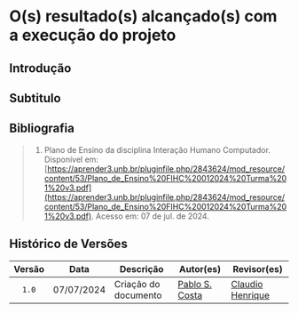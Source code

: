 # O(s) resultado(s) alcançado(s) com a execução do projeto

## Introdução

## Subtitulo

## Bibliografia

> 1. Plano de Ensino da disciplina Interação Humano Computador. Disponível em: [https://aprender3.unb.br/pluginfile.php/2843624/mod_resource/content/53/Plano_de_Ensino%20FIHC%20012024%20Turma%201%20v3.pdf](https://aprender3.unb.br/pluginfile.php/2843624/mod_resource/content/53/Plano_de_Ensino%20FIHC%20012024%20Turma%201%20v3.pdf). Acesso em: 07 de jul. de 2024.
>

## Histórico de Versões

| Versão | Data | Descrição | Autor(es) | Revisor(es) |
| :----: | :--: | --------- | ----------- | ------ |
| `1.0`  | 07/07/2024 | Criação do documento | [Pablo S. Costa](https://github.com/pabloheika)  | [Claudio Henrique](https://github.com/claudiohsc)   |

[ClaudioGH]: https://github.com/claudiohsc
[EliasGH]: https://github.com/EliasOliver21
[GabrielBGH]: https://github.com/Bertolazi
[GabrielFGH]: https://github.com/MMcLovin
[PabloGH]: https://github.com/pabloheika
[RicardoGH]: https://www.github.com/avmricardo